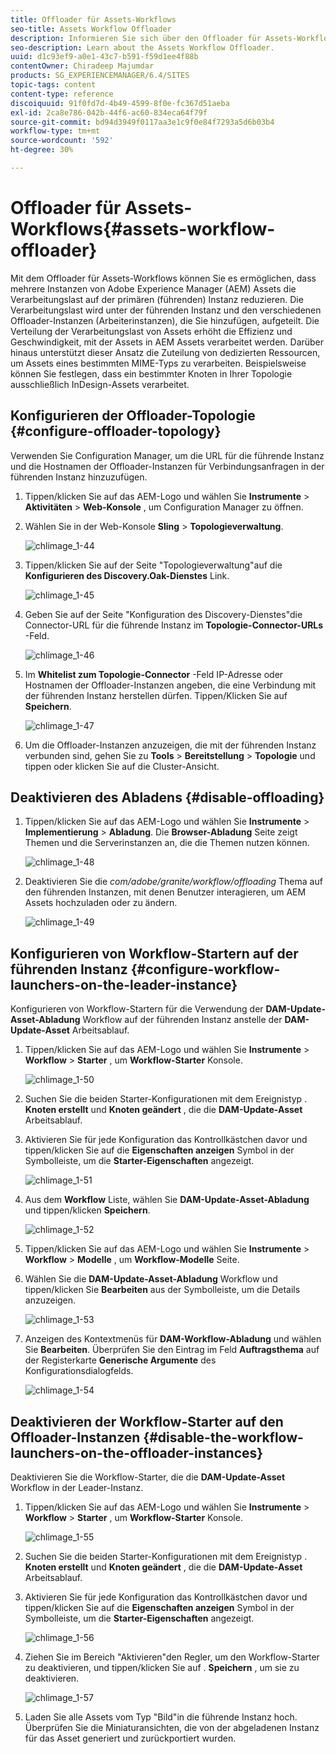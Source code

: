 ```yaml
---
title: Offloader für Assets-Workflows
seo-title: Assets Workflow Offloader
description: Informieren Sie sich über den Offloader für Assets-Workflows.
seo-description: Learn about the Assets Workflow Offloader.
uuid: d1c93ef9-a0e1-43c7-b591-f59d1ee4f88b
contentOwner: Chiradeep Majumdar
products: SG_EXPERIENCEMANAGER/6.4/SITES
topic-tags: content
content-type: reference
discoiquuid: 91f0fd7d-4b49-4599-8f0e-fc367d51aeba
exl-id: 2ca8e786-042b-44f6-ac60-834eca64f79f
source-git-commit: bd94d3949f0117aa3e1c9f0e84f7293a5d6b03b4
workflow-type: tm+mt
source-wordcount: '592'
ht-degree: 30%

---
```


# Offloader für Assets-Workflows{#assets-workflow-offloader}

Mit dem Offloader für Assets-Workflows können Sie es ermöglichen, dass mehrere Instanzen von Adobe Experience Manager (AEM) Assets die Verarbeitungslast auf der primären (führenden) Instanz reduzieren. Die Verarbeitungslast wird unter der führenden Instanz und den verschiedenen Offloader-Instanzen (Arbeiterinstanzen), die Sie hinzufügen, aufgeteilt. Die Verteilung der Verarbeitungslast von Assets erhöht die Effizienz und Geschwindigkeit, mit der Assets in AEM Assets verarbeitet werden. Darüber hinaus unterstützt dieser Ansatz die Zuteilung von dedizierten Ressourcen, um Assets eines bestimmten MIME-Typs zu verarbeiten. Beispielsweise können Sie festlegen, dass ein bestimmter Knoten in Ihrer Topologie ausschließlich InDesign-Assets verarbeitet.

## Konfigurieren der Offloader-Topologie {#configure-offloader-topology}

Verwenden Sie Configuration Manager, um die URL für die führende Instanz und die Hostnamen der Offloader-Instanzen für Verbindungsanfragen in der führenden Instanz hinzuzufügen.

1. Tippen/klicken Sie auf das AEM-Logo und wählen Sie **Instrumente** > **Aktivitäten** > **Web-Konsole** , um Configuration Manager zu öffnen.
1. Wählen Sie in der Web-Konsole **Sling** >  **Topologieverwaltung**.

   ![chlimage_1-44](assets/chlimage_1-44.png)

1. Tippen/klicken Sie auf der Seite &quot;Topologieverwaltung&quot;auf die **Konfigurieren des Discovery.Oak-Dienstes** Link.

   ![chlimage_1-45](assets/chlimage_1-45.png)

1. Geben Sie auf der Seite &quot;Konfiguration des Discovery-Dienstes&quot;die Connector-URL für die führende Instanz im **Topologie-Connector-URLs** -Feld.

   ![chlimage_1-46](assets/chlimage_1-46.png)

1. Im **Whitelist zum Topologie-Connector** -Feld IP-Adresse oder Hostnamen der Offloader-Instanzen angeben, die eine Verbindung mit der führenden Instanz herstellen dürfen. Tippen/Klicken Sie auf **Speichern**.

   ![chlimage_1-47](assets/chlimage_1-47.png)

1. Um die Offloader-Instanzen anzuzeigen, die mit der führenden Instanz verbunden sind, gehen Sie zu **Tools** > **Bereitstellung** > **Topologie** und tippen oder klicken Sie auf die Cluster-Ansicht.

## Deaktivieren des Abladens {#disable-offloading}

1. Tippen/klicken Sie auf das AEM-Logo und wählen Sie **Instrumente** > **Implementierung** > **Abladung**. Die **Browser-Abladung** Seite zeigt Themen und die Serverinstanzen an, die die Themen nutzen können.

   ![chlimage_1-48](assets/chlimage_1-48.png)

1. Deaktivieren Sie die *com/adobe/granite/workflow/offloading* Thema auf den führenden Instanzen, mit denen Benutzer interagieren, um AEM Assets hochzuladen oder zu ändern.

   ![chlimage_1-49](assets/chlimage_1-49.png)

## Konfigurieren von Workflow-Startern auf der führenden Instanz {#configure-workflow-launchers-on-the-leader-instance}

Konfigurieren von Workflow-Startern für die Verwendung der **DAM-Update-Asset-Abladung** Workflow auf der führenden Instanz anstelle der **DAM-Update-Asset** Arbeitsablauf.

1. Tippen/klicken Sie auf das AEM-Logo und wählen Sie **Instrumente** > **Workflow** > **Starter** , um **Workflow-Starter** Konsole.

   ![chlimage_1-50](assets/chlimage_1-50.png)

1. Suchen Sie die beiden Starter-Konfigurationen mit dem Ereignistyp . **Knoten erstellt** und **Knoten geändert** , die die **DAM-Update-Asset** Arbeitsablauf.
1. Aktivieren Sie für jede Konfiguration das Kontrollkästchen davor und tippen/klicken Sie auf die **Eigenschaften anzeigen** Symbol in der Symbolleiste, um die **Starter-Eigenschaften** angezeigt.

   ![chlimage_1-51](assets/chlimage_1-51.png)

1. Aus dem **Workflow** Liste, wählen Sie **DAM-Update-Asset-Abladung** und tippen/klicken **Speichern**.

   ![chlimage_1-52](assets/chlimage_1-52.png)

1. Tippen/klicken Sie auf das AEM-Logo und wählen Sie **Instrumente** > **Workflow** > **Modelle** , um **Workflow-Modelle** Seite.
1. Wählen Sie die **DAM-Update-Asset-Abladung** Workflow und tippen/klicken Sie **Bearbeiten** aus der Symbolleiste, um die Details anzuzeigen.

   ![chlimage_1-53](assets/chlimage_1-53.png)

1. Anzeigen des Kontextmenüs für **DAM-Workflow-Abladung** und wählen Sie **Bearbeiten**. Überprüfen Sie den Eintrag im Feld **Auftragsthema** auf der Registerkarte **Generische Argumente** des Konfigurationsdialogfelds.

   ![chlimage_1-54](assets/chlimage_1-54.png)

## Deaktivieren der Workflow-Starter auf den Offloader-Instanzen {#disable-the-workflow-launchers-on-the-offloader-instances}

Deaktivieren Sie die Workflow-Starter, die die **DAM-Update-Asset** Workflow in der Leader-Instanz.

1. Tippen/klicken Sie auf das AEM-Logo und wählen Sie **Instrumente** > **Workflow** > **Starter** , um **Workflow-Starter** Konsole.

   ![chlimage_1-55](assets/chlimage_1-55.png)

1. Suchen Sie die beiden Starter-Konfigurationen mit dem Ereignistyp . **Knoten erstellt** und **Knoten geändert** , die die **DAM-Update-Asset** Arbeitsablauf.
1. Aktivieren Sie für jede Konfiguration das Kontrollkästchen davor und tippen/klicken Sie auf die **Eigenschaften anzeigen** Symbol in der Symbolleiste, um die **Starter-Eigenschaften** angezeigt.

   ![chlimage_1-56](assets/chlimage_1-56.png)

1. Ziehen Sie im Bereich &quot;Aktivieren&quot;den Regler, um den Workflow-Starter zu deaktivieren, und tippen/klicken Sie auf . **Speichern** , um sie zu deaktivieren.

   ![chlimage_1-57](assets/chlimage_1-57.png)

1. Laden Sie alle Assets vom Typ &quot;Bild&quot;in die führende Instanz hoch. Überprüfen Sie die Miniaturansichten, die von der abgeladenen Instanz für das Asset generiert und zurückportiert wurden.
